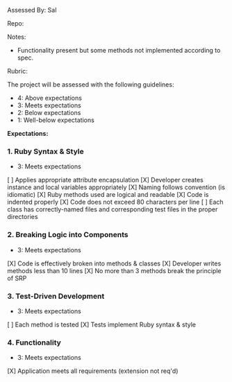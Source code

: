Assessed By: Sal

Repo:

Notes:

* Functionality present but some methods not implemented according to spec.

Rubric:


The project will be assessed with the following guidelines:

* 4: Above expectations
* 3: Meets expectations
* 2: Below expectations
* 1: Well-below expectations

**Expectations:**

### 1. Ruby Syntax & Style

* 3: Meets expectations

[ ] Applies appropriate attribute encapsulation
[X] Developer creates instance and local variables appropriately
[X] Naming follows convention (is idiomatic)
[X] Ruby methods used are logical and readable
[X] Code is indented properly
[X] Code does not exceed 80 characters per line
[ ] Each class has correctly-named files and corresponding test files in the proper directories

### 2. Breaking Logic into Components

* 3: Meets expectations

[X] Code is effectively broken into methods & classes
[X] Developer writes methods less than 10 lines
[X] No more than 3 methods break the principle of SRP


### 3. Test-Driven Development

* 3: Meets expectations

[ ] Each method is tested
[X] Tests implement Ruby syntax & style


### 4. Functionality

* 3: Meets expectations

[X] Application meets all requirements (extension not req'd)
